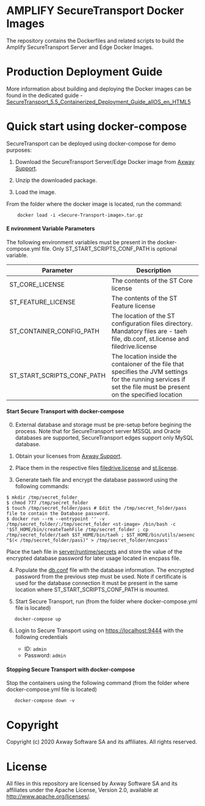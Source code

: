 # AMPLIFY SecureTransport Docker Images

The repository contains the Dockerfiles and related scripts to build the Amplify SecureTransport Server and Edge Docker Images. 

# Production Deployment Guide

More information about building and deploying the Docker images can be found in the dedicated guide - [SecureTransport_5.5_Containerized_Deployment_Guide_allOS_en_HTML5](https://linkzaguide-a.com)

# Quick start using docker-compose

SecureTransport can be deployed using docker-compose for demo purposes:

1) Download the SecureTransport Server/Edge Docker image from [Axway Support](https://support.axway.com/).

2) Unzip the downloaded package.

3) Load the image.

From the folder where the docker image is located, run the command:

```console
    docker load -i <Secure-Transport-image>.tar.gz
```

#### E  nvironment Variable Parameters

The following environment variables must be present in the docker-compose.yml file. Only ST_START_SCRIPTS_CONF_PATH is optional variable.

|          Parameter         |                                                                              Description                                                                          |
| -------------------------- | ----------------------------------------------------------------------------------------------------------------------------------------------------------------- |
| ST_CORE_LICENSE            | The contents of the ST Core license                                                                                                                               |
| ST_FEATURE_LICENSE         | The contents of the ST Feature license                                                                                                                            |
| ST_CONTAINER_CONFIG_PATH   | The location of the ST configuration files directory. Mandatory files are - taeh file, db.conf, st.license and filedrive.license                                  |
| ST_START_SCRIPTS_CONF_PATH | The location inside the contaioner of the file that specifies the JVM settings for the running services if set the file must be present on the specified location |

#### Start Secure Transport with docker-compose

0) External database and storage must be pre-setup before begining the process. Note that for SecureTransport server MSSQL and Oracle databases are supported, SecureTransport edges support only MySQL database.

1) Obtain your licenses from [Axway Support](https://support.axway.com/).

2) Place them in the respective files [filedrive.license](server/runtime/secrets/filedrive.license) and [st.license](server/runtime/secrets/st.license).

3) Generate taeh file and encrypt the database password using the following commands:

```console
$ mkdir /tmp/secret_folder
$ chmod 777 /tmp/secret_folder
$ touch /tmp/secret_folder/pass # Еdit the /tmp/secret_folder/pass file to contain the Database password.
$ docker run --rm --entrypoint '' -v /tmp/secret_folder/:/tmp/secret_folder <st-image> /bin/bash -c '$ST_HOME/bin/createTaehFile /tmp/secret_folder ; cp /tmp/secret_folder/taeh $ST_HOME/bin/taeh ; $ST_HOME/bin/utils/aesenc "$(< /tmp/secret_folder/pass)" > /tmp/secret_folder/encpass'
```
Place the taeh file in [server/runtime/secrets](server/runtime/secrets) and store the value of the encrypted database password for later usage located in encpass file.

4) Populate the [db.conf](server/runtime/secrets/db.conf) file with the database information. The encrypted password from the previous step must be used. Note if certificate is used for the database connection it must be present in the same location where ST_START_SCRIPTS_CONF_PATH is mounted.

5) Start Secure Transport, run (from the folder where docker-compose.yml file is located)

```console
   docker-compose up
```

6) Login to Secure Transport using on [https://localhost:9444](https://localhost:9444) with the following credentials

   - ID: `admin`
   - Password: `admin` 

#### Stopping Secure Transport with docker-compose

Stop the containers using the following command (from the folder where docker-compose.yml file is located)

```console
   docker-compose down -v
```

# Copyright

Copyright (c) 2020 Axway Software SA and its affiliates. All rights reserved.

# License

All files in this repository are licensed by Axway Software SA and its affiliates under the Apache License, Version 2.0, available at http://www.apache.org/licenses/.
